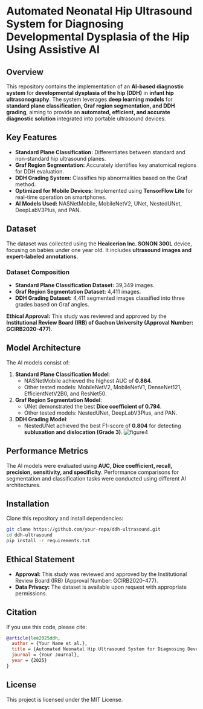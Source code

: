 # Automated Neonatal Hip Ultrasound System for Diagnosing Developmental Dysplasia of the Hip Using Assistive AI

## Overview
This repository contains the implementation of an **AI-based diagnostic system** for **developmental dysplasia of the hip (DDH)** in **infant hip ultrasonography**. The system leverages **deep learning models** for **standard plane classification, Graf region segmentation, and DDH grading**, aiming to provide an **automated, efficient, and accurate diagnostic solution** integrated into portable ultrasound devices.

## Key Features
- **Standard Plane Classification:** Differentiates between standard and non-standard hip ultrasound planes.
- **Graf Region Segmentation:** Accurately identifies key anatomical regions for DDH evaluation.
- **DDH Grading System:** Classifies hip abnormalities based on the Graf method.
- **Optimized for Mobile Devices:** Implemented using **TensorFlow Lite** for real-time operation on smartphones.
- **AI Models Used:** NASNetMobile, MobileNetV2, UNet, NestedUNet, DeepLabV3Plus, and PAN.

## Dataset
The dataset was collected using the **Healcerion Inc. SONON 300L** device, focusing on babies under one year old. It includes **ultrasound images and expert-labeled annotations**.

### Dataset Composition
- **Standard Plane Classification Dataset:** 39,349 images.
- **Graf Region Segmentation Dataset:** 4,411 images.
- **DDH Grading Dataset:** 4,411 segmented images classified into three grades based on Graf angles.

**Ethical Approval:** This study was reviewed and approved by the **Institutional Review Board (IRB) of Gachon University (Approval Number: GCIRB2020-477)**.

## Model Architecture
The AI models consist of:
1. **Standard Plane Classification Model**:
   - NASNetMobile achieved the highest AUC of **0.864**.
   - Other tested models: MobileNetV2, MobileNetV1, DenseNet121, EfficientNetV2B0, and ResNet50.
2. **Graf Region Segmentation Model**:
   - UNet demonstrated the best **Dice coefficient of 0.794**.
   - Other tested models: NestedUNet, DeepLabV3Plus, and PAN.
3. **DDH Grading Model**:
   - NestedUNet achieved the best F1-score of **0.804** for detecting **subluxation and dislocation (Grade 3)**.
![figure4](https://github.com/user-attachments/assets/c3246224-bbc4-47d2-aba3-c982cee11bac)

## Performance Metrics
The AI models were evaluated using **AUC, Dice coefficient, recall, precision, sensitivity, and specificity**. Performance comparisons for segmentation and classification tasks were conducted using different AI architectures.

## Installation
Clone this repository and install dependencies:
```bash
git clone https://github.com/your-repo/ddh-ultrasound.git
cd ddh-ultrasound
pip install -r requirements.txt
```

## Ethical Statement
- **Approval:** This study was reviewed and approved by the Institutional Review Board (IRB) (Approval Number: GCIRB2020-477).
- **Data Privacy:** The dataset is available upon request with appropriate permissions.

## Citation
If you use this code, please cite:
```bibtex
@article{lee2025ddh,
  author = {Your Name et al.},
  title = {Automated Neonatal Hip Ultrasound System for Diagnosing Developmental Dysplasia of the Hip Using Assistive AI},
  journal = {Your Journal},
  year = {2025}
}
```
## License
This project is licensed under the MIT License.
